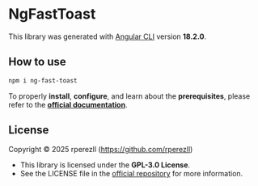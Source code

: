 # NgFastToast

This library was generated with [Angular CLI](https://github.com/angular/angular-cli) version **18.2.0**.

## How to use

```bash
npm i ng-fast-toast
```

To properly **install**, **configure**, and learn about the **prerequisites**, please refer to the [**official documentation**](https://github.com/rperezll/ng-fast-toast).

## License

Copyright © 2025 rperezll (https://github.com/rperezll)

- This library is licensed under the **GPL-3.0 License**.
- See the LICENSE file in the [official repository](https://github.com/rperezll/ng-fast-toast) for more information.
